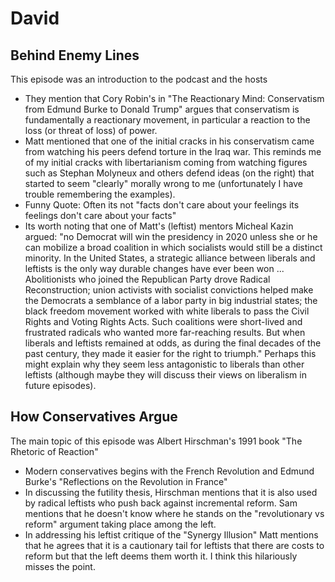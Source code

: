 # David 

## Behind Enemy Lines

This episode was an introduction to the podcast and the hosts

- They mention that Cory Robin's in "The Reactionary Mind: Conservatism from Edmund Burke to Donald Trump" argues that conservatism is fundamentally a reactionary movement, in particular a reaction to the loss (or threat of loss) of power. 
- Matt mentioned that one of the initial cracks in his conservatism came from watching his peers defend torture in the Iraq war. This reminds me of my initial cracks with libertarianism coming from watching figures such as Stephan Molyneux and others defend ideas (on the right) that started to seem "clearly" morally wrong to me (unfortunately I have trouble remembering the examples).
- Funny Quote: Often its not "facts don't care about your feelings its feelings don't care about your facts"
- Its worth noting that one of Matt's (leftist) mentors Micheal Kazin argued: "no Democrat will win the presidency in 2020 unless she or he can mobilize a broad coalition in which socialists would still be a distinct minority. In the United States, a strategic alliance between liberals and leftists is the only way durable changes have ever been won ... Abolitionists who joined the Republican Party drove Radical Reconstruction; union activists with socialist convictions helped make the Democrats a semblance of a labor party in big industrial states; the black freedom movement worked with white liberals to pass the Civil Rights and Voting Rights Acts. Such coalitions were short-lived and frustrated radicals who wanted more far-reaching results. But when liberals and leftists remained at odds, as during the final decades of the past century, they made it easier for the right to triumph." Perhaps this might explain why they seem less antagonistic to liberals than other leftists (although maybe they will discuss their views on liberalism in future episodes).

## How Conservatives Argue

The main topic of this episode was Albert Hirschman's 1991 book "The Rhetoric of Reaction"

- Modern conservatives begins with the French Revolution and Edmund Burke's "Reflections on the Revolution in France"
- In discussing the futility thesis, Hirschman mentions that it is also used by radical leftists who push back against incremental reform. Sam mentions that he doesn't know where he stands on the "revolutionary vs reform" argument taking place among the left. 
- In addressing his leftist critique of the "Synergy Illusion"  Matt mentions that he agrees that it is a cautionary tail for leftists that there are costs to reform but that the left deems them worth it. I think this hilariously misses the point.